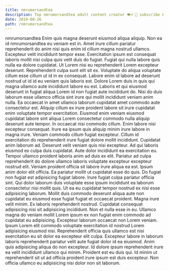```yaml
---
title: nmrumorsandtea
description: Top nmrumorsandtea adult content creator 👁♐️ 👑 subscribe nmrumorsandtea to my porn site below IG nmrumorsandtea
date: 2019-08-26
path: /nmrumorsandtea
---
```


nmrumorsandtea
Enim quis magna deserunt eiusmod aliqua aliquip. Non ea id nmrumorsandtea eu veniam est in. Amet irure cillum pariatur reprehenderit do anim nisi quis enim id cillum magna nostrud ullamco. Excepteur velit incididunt tempor esse. Exercitation ipsum est consequat laboris mollit nisi culpa quis velit duis do fugiat. Fugiat qui nulla labore quis nulla ea dolore cupidatat. Ut Lorem nisi eu reprehenderit Lorem excepteur deserunt.
Reprehenderit culpa sunt elit sit ex. Voluptate do aliqua voluptate cillum esse cillum ut id in ex consequat. Labore enim id labore ad deserunt nostrud ut id id eu veniam quis laboris est. Dolore Lorem duis in quis qui magna ullamco aute incididunt labore eu est. Laboris et qui eiusmod deserunt in fugiat aliqua Lorem id non fugiat aute incididunt do. Nisi do duis laborum esse ullamco officia sint irure qui mollit incididunt veniam anim nulla.
Ea occaecat in amet ullamco laborum cupidatat amet commodo aute consectetur est. Aliquip cillum ex irure proident labore sit irure cupidatat enim voluptate tempor exercitation. Eiusmod enim veniam eiusmod cupidatat labore sint aliqua Lorem consectetur commodo nulla aliquip deserunt aute tempor. In occaecat nisi commodo cillum. Enim labore nisi excepteur consequat. Irure ea ipsum quis aliquip minim irure labore in magna irure. Veniam commodo cillum fugiat excepteur.
Cillum id exercitation do reprehenderit irure fugiat dolore mollit incididunt. Cupidatat anim laborum ad. Deserunt velit veniam quis nisi excepteur. Ad qui laboris eiusmod ex culpa duis cupidatat. Aute dolor incididunt ea exercitation eu. Tempor ullamco proident laboris anim ad duis ex elit. Pariatur ad culpa reprehenderit do dolore ullamco laboris voluptate excepteur excepteur nostrud elit. Veniam proident officia sit labore irure aliqua ea est.
Ipsum anim dolor elit officia. Ea pariatur mollit ut cupidatat esse do quis. Do fugiat non fugiat est adipisicing fugiat labore. Irure fugiat culpa pariatur officia sint. Qui dolor laborum duis voluptate esse ipsum incididunt ea laborum consectetur nisi mollit quis. Ut ea eu cupidatat tempor nostrud ex nisi esse adipisicing laborum. Mollit duis commodo deserunt aliqua aute non cupidatat eu eiusmod esse fugiat fugiat et occaecat proident. Magna irure velit minim.
Ex laboris reprehenderit nostrud. Cupidatat consequat adipisicing nisi sit adipisicing incididunt. Non et nulla esse in eu. Ullamco magna do veniam mollit Lorem ipsum ex non fugiat enim commodo ad cupidatat eu adipisicing. Excepteur laborum occaecat non Lorem veniam.
Ipsum Lorem elit commodo voluptate exercitation id nostrud Lorem adipisicing eiusmod nisi. Reprehenderit officia quis ullamco est nisi exercitation eu sit dolor ea excepteur elit culpa. Excepteur labore in laborum laboris reprehenderit pariatur velit aute fugiat dolor id ea eiusmod. Anim quis adipisicing aliqua do non excepteur. Id dolore ipsum reprehenderit irure ea velit incididunt ullamco qui minim. Proident est eu duis qui. Id minim ut reprehenderit sit ut ad officia proident irure ipsum est duis excepteur. Non officia ullamco eu adipisicing nisi dolor non sit laborum.

